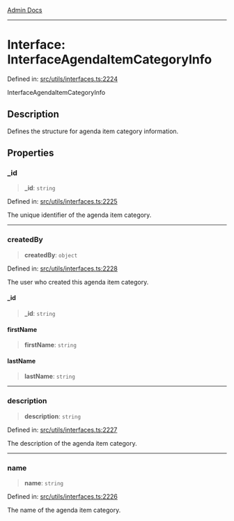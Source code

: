[Admin Docs](/)

---

# Interface: InterfaceAgendaItemCategoryInfo

Defined in: [src/utils/interfaces.ts:2224](https://github.com/PalisadoesFoundation/talawa-admin/blob/main/src/utils/interfaces.ts#L2224)

InterfaceAgendaItemCategoryInfo

## Description

Defines the structure for agenda item category information.

## Properties

### \_id

> **\_id**: `string`

Defined in: [src/utils/interfaces.ts:2225](https://github.com/PalisadoesFoundation/talawa-admin/blob/main/src/utils/interfaces.ts#L2225)

The unique identifier of the agenda item category.

---

### createdBy

> **createdBy**: `object`

Defined in: [src/utils/interfaces.ts:2228](https://github.com/PalisadoesFoundation/talawa-admin/blob/main/src/utils/interfaces.ts#L2228)

The user who created this agenda item category.

#### \_id

> **\_id**: `string`

#### firstName

> **firstName**: `string`

#### lastName

> **lastName**: `string`

---

### description

> **description**: `string`

Defined in: [src/utils/interfaces.ts:2227](https://github.com/PalisadoesFoundation/talawa-admin/blob/main/src/utils/interfaces.ts#L2227)

The description of the agenda item category.

---

### name

> **name**: `string`

Defined in: [src/utils/interfaces.ts:2226](https://github.com/PalisadoesFoundation/talawa-admin/blob/main/src/utils/interfaces.ts#L2226)

The name of the agenda item category.
